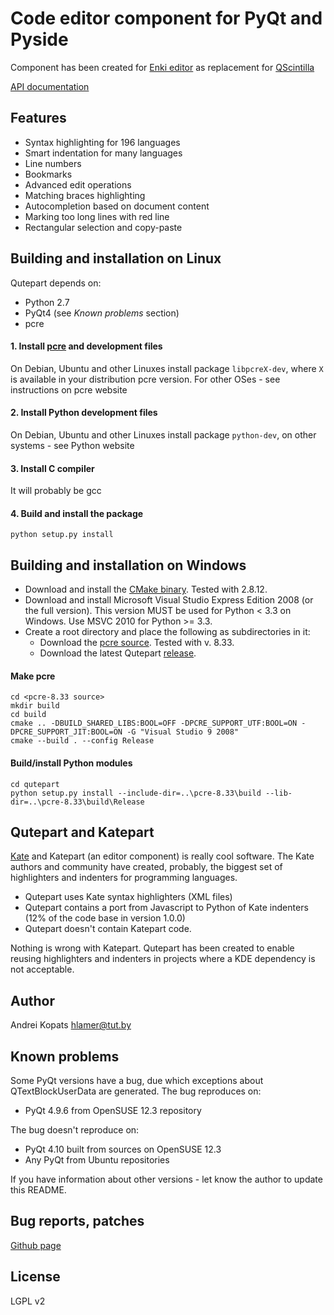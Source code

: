 # Code editor component for PyQt and Pyside

Component has been created for [Enki editor](http://enki-editor.org) as replacement for [QScintilla](http://www.riverbankcomputing.com/software/qscintilla/intro)

[API documentation](https://qutepart.readthedocs.org/en/latest/)

## Features
* Syntax highlighting for 196 languages
* Smart indentation for many languages
* Line numbers
* Bookmarks
* Advanced edit operations
* Matching braces highlighting
* Autocompletion based on document content
* Marking too long lines with red line
* Rectangular selection and copy-paste

## Building and installation on Linux

Qutepart depends on:

* Python 2.7
* PyQt4 (see *Known problems* section)
* pcre

#### 1. Install [pcre](http://www.pcre.org/) and development files
On Debian, Ubuntu and other Linuxes install package `libpcreX-dev`, where `X` is available in your distribution pcre version.
For other OSes - see instructions on pcre website

#### 2. Install Python development files
On Debian, Ubuntu and other Linuxes install package `python-dev`, on other systems - see Python website

#### 3. Install C compiler
It will probably be gcc

#### 4. Build and install the package
`python setup.py install`

## Building and installation on Windows

* Download and install the [CMake binary](http://www.cmake.org/). Tested with 2.8.12.
* Download and install Microsoft Visual Studio Express Edition 2008 (or the full version). This version MUST be used for Python < 3.3 on Windows. Use MSVC 2010 for Python >= 3.3.
* Create a root directory and place the following as subdirectories in it:
    - Download the [pcre source](http://www.pcre.org/). Tested with v. 8.33.
    - Download the latest Qutepart [release](https://github.com/hlamer/qutepart/releases).

#### Make pcre
    cd <pcre-8.33 source>
    mkdir build
    cd build
    cmake .. -DBUILD_SHARED_LIBS:BOOL=OFF -DPCRE_SUPPORT_UTF:BOOL=ON -DPCRE_SUPPORT_JIT:BOOL=ON -G "Visual Studio 9 2008"
    cmake --build . --config Release

#### Build/install Python modules
    cd qutepart
    python setup.py install --include-dir=..\pcre-8.33\build --lib-dir=..\pcre-8.33\build\Release

## Qutepart and Katepart
[Kate](http://kate-editor.org/) and Katepart (an editor component) is really cool software. The Kate authors and community have created, probably, the biggest set of highlighters and indenters for programming languages.

* Qutepart uses Kate syntax highlighters (XML files)
* Qutepart contains a port from Javascript to Python of Kate indenters (12% of the code base in version 1.0.0)
* Qutepart doesn't contain Katepart code.

Nothing is wrong with Katepart. Qutepart has been created to enable reusing highlighters and indenters in projects where a KDE dependency is not acceptable.


## Author
Andrei Kopats
[hlamer@tut.by](mailto:hlamer@tut.by)

## Known problems
Some PyQt versions have a bug, due which exceptions about QTextBlockUserData are generated.
The bug reproduces on:

* PyQt 4.9.6 from OpenSUSE 12.3 repository

The bug doesn't reproduce on:

* PyQt 4.10 built from sources on OpenSUSE 12.3
* Any PyQt from Ubuntu repositories

If you have information about other versions - let know the author to update this README.


## Bug reports, patches
[Github page](https://github.com/hlamer/qutepart)

## License
LGPL v2

